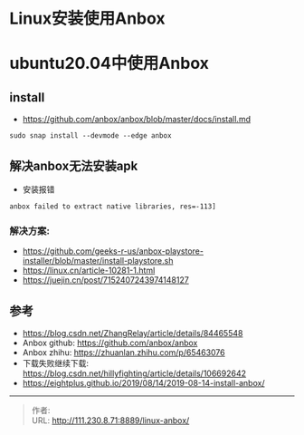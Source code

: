 # Linux安装使用Anbox


<!--more-->
# ubuntu20.04中使用Anbox
## install
- https://github.com/anbox/anbox/blob/master/docs/install.md
```
sudo snap install --devmode --edge anbox
```

## 解决anbox无法安装apk
- 安装报错
```
anbox failed to extract native libraries, res=-113]
```

### 解决方案:
- https://github.com/geeks-r-us/anbox-playstore-installer/blob/master/install-playstore.sh
- https://linux.cn/article-10281-1.html
- https://juejin.cn/post/7152407243974148127

## 参考
- https://blog.csdn.net/ZhangRelay/article/details/84465548
- Anbox github: https://github.com/anbox/anbox
- Anbox zhihu: https://zhuanlan.zhihu.com/p/65463076
- 下载失败继续下载: https://blog.csdn.net/hillyfighting/article/details/106692642
- https://eightplus.github.io/2019/08/14/2019-08-14-install-anbox/


---

> 作者:   
> URL: http://111.230.8.71:8889/linux-anbox/  


